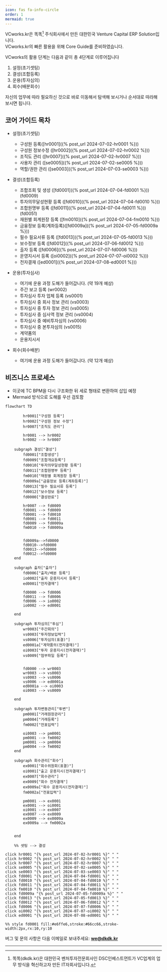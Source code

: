 ```yaml
---
icon: fas fa-info-circle
order: 1
mermaid: true
---
```

VCworks.kr은 똑똑[^dkdk] 주식회사에서 만든 대한민국 Venture Capital ERP Solution입니다.   
VCworks.kr의 빠른 활용을 위해 Core Guide를 준비하였습니다.

VCworks의 활용 단계는 다음과 같이 총 4단계로 이루어집니다

1. 설정(초기셋팅)
2. 결성(조합등록)
3. 운용(투자심의)
4. 회수(배분회수)

자신의 업무에 따라 필요하신 것으로 바로 이동해서 탐색해 보시거나 순서대로 따라해 보시면 됩니다.

## 코어 가이드 목차
- 설정(초기셋팅)
	- 구성원 등록([hr0001]({% post_url 2024-07-02-hr0001 %})) 
	- 구성원 정보수정 ([hr0002]({% post_url 2024-07-02-hr0002 %}))
	- 조직도 관리 ([hr0007]({% post_url 2024-07-02-hr0007 %}))  
	- 사용자 관리 ([se0005]({% post_url 2024-07-02-se0005 %}))  
	- 역할/권한 관리 ([se0003]({% post_url 2024-07-03-se0003 %}))  
- 결성(조합등록)
	- 조합조회 및 생성 ([fd0001]({% post_url 2024-07-04-fd0001 %}))(fd0009) 
	- 투자의무달성현황 등록 ([fd0010]({% post_url 2024-07-04-fd0010 %}))
	- 조합원명부 등록 ([fd0011]({% post_url 2024-07-04-fd0011 %}))(fd0051)
	- 재원별 회계원장 등록 ([fm0010]({% post_url 2024-07-04-fm0010 %}))
	- 금융정보 등록(계좌등록)([fd0009a]({% post_url 2024-07-05-fd0009a %}))
	- 필수 필요서류 등록 ([fd0013]({% post_url 2024-07-05-fd0013 %}))
	- 보수정보 등록 ([fd0012]({% post_url 2024-07-06-fd0012 %}))
	- 출자 등록 ([fd0006]({% post_url 2024-07-07-fd0006 %}))
	- 운영지시서 등록 ([oi0002]({% post_url 2024-07-07-oi0002 %}))
	- 전자결재 ([ed0001]({% post_url 2024-07-08-ed0001 %}))
- 운용(투자심사)
    - 여기에 운용 과정 도해가 들어갑니다. (약 19개 예상)
    - 주간 보고 등록 (wr0002)
    - 투자심사 투자 업체 등록 (vs0001)
    - 투자심사 중 회사 정보 관리 (vs0003)
    - 투자심사 중 투자 정보 관리 (vs0005)
    - 투자심사 중 심사역 정보 관리 (vs0004)
    - 투자심사 중 예비투자심의 (vs0006)
    - 투자심사 중 본투자심의 (vs0015)
    - 계약품의
    - 운용지시서

- 회수(회수배분)
    - 여기에 운용 과정 도해가 들어갑니다. (약 12개 예상)



## 비즈니스 프로세스

- 이곳에 TC BPM을 다시 구조화한 뒤 세로 형태로 변환하여 삽입 예정
- Mermaid 방식으로 도해를 우선 검토함

```mermaid
flowchart TD

        hr0001["구성원 등록"]
        hr0002["구성원 정보 수정"]
        hr0007["조직도 관리"]

        hr0001 --> hr0002
        hr0002 --> hr0007

    subgraph 결성["결성"]
        fd0001["조합생성"]
        fd0009["조합개요등록"]
        fd0010["투자의무달성현황 등록"]
        fd0011["조합원명부 등록"]
        fm0010["재원별 회계원장 등록"]
        fd0009a["금융정보 등록(계좌등록)"]
        fd0013["필수 필요서류 등록"]
        fd0012["보수정보 등록"]
        fd0000["결성완료"]

        hr0007 --> fd0009
        fd0001 --> fd0009
        fd0001 --> fd0010
        fd0001 --> fd0011 
        fd0009 --> fd0009a 
        fm0010 --> fd0009a


        fd0009a-->fd0000
        fd0010-->fd0000
        fd0013-->fd0000
        fd0012-->fd0000
    end

    subgraph 출자["출자"]
        fd0006["출자/배분 등록"]
        io0002["출자 운용지시서 등록"]
        ed0001["전자결재"]

        fd0000 --> fd0006
        fd0011 --> fd0006
        fd0006 --> io0002 
        io0002 --> ed0001

    end

    subgraph 투자심의["투심"]
        wr0003["주간회의"]
        vs0003["투자정보입력"]
        vs0006["투자심의(표결)"]
        ed0001a["계약품의(전자결재)"]
        oi0003["투자 운용지시(전자결재)"]
        vs0009["첨부파일 등록"]

        
        fd0000 --> wr0003
        wr0003 --> vs0003
        vs0003 --> vs0006
        vs0006 --> ed0001a
        ed0001a --> oi0003
        oi0003 --> vs0009

    end

    subgraph 투자변동관리["투변"]
        pm0001["거래원장관리"]
        pm0004["거래등록"]
        fm0002["전표입력"]

        oi0003 --> pm0001
        pm0001 --> fm0002
        pm0001 --> pm0004
        pm0004 --> fm0002
    end

    subgraph 회수관리["회수"]
        ex0001["회수위원회(표결)"]
        oi0001["출고 운용지시(전자결재)"]
        ex0007["회수관리"]
        ex0009["회수 전자결재"]
        ex0009a["회수 운용지시(전자결재)"]
        fm0002a["전표입력"]

        pm0001 --> ex0001
        ex0001 --> oi0001
        oi0001 --> ex0007
        ex0007 --> ex0009
        ex0009 --> ex0009a
        ex0009a --> fm0002a


    end

    %% 셋팅 --> 결성
    
click hr0001 "{% post_url 2024-07-02-hr0001 %}" " "
click hr0002 "{% post_url 2024-07-02-hr0002 %}" " "
click hr0007 "{% post_url 2024-07-02-hr0007 %}" " "
click se0005 "{% post_url 2024-07-02-se0005 %}" " "
click se0003 "{% post_url 2024-07-03-se0003 %}" " "
click fd0001 "{% post_url 2024-07-04-fd0001 %}" " "
click fd0010 "{% post_url 2024-07-04-fd0010 %}" " "
click fd0011 "{% post_url 2024-07-04-fd0011 %}" " "
click fm0010 "{% post_url 2024-07-04-fm0010 %}" " "
click fd0009a "{% post_url 2024-07-05-fd0009a %}" " "
click fd0013 "{% post_url 2024-07-05-fd0013 %}" " "
click fd0012 "{% post_url 2024-07-06-fd0012 %}" " "
click fd0006 "{% post_url 2024-07-07-fd0006 %}" " "
click oi0002 "{% post_url 2024-07-07-oi0002 %}" " "
click ed0001 "{% post_url 2024-07-08-ed0001 %}" " "

%% style fd0001 fill:#e6ffe6,stroke:#66cc66,stroke-width:2px,rx:10,ry:10
```

버그 및 문의 사항은 다음 이메일로 보내주세요: **[we@dkdk.kr](mailto:we@dkdk.kr)**


---

[^dkdk]:똑똑(dkdk.kr)은 대한민국 벤처투자전문회사인 DSC인베스트먼트가 VC업계의 업무 방식을 혁신하고자 만든 IT자회사입니다. 
